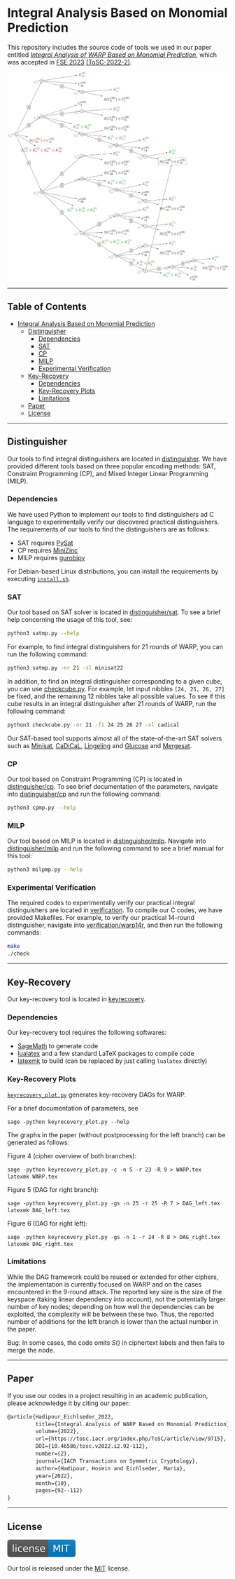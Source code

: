 # Integral Analysis Based on Monomial Prediction

This repository includes the source code of tools we used in our paper entitled [*Integral Analysis of WARP Based on Monomial Prediction*](https://eprint.iacr.org/2022/729), which was accepted in [FSE 2023](https://fse.iacr.org/2023/) [(ToSC-2022-2)](https://tosc.iacr.org/index.php/ToSC/issue/archive).

![logo](./miscellaneous/logo.svg)

---

## Table of Contents
- [Integral Analysis Based on Monomial Prediction](#integral-analysis-based-on-monomial-prediction)  
  - [Distinguisher](#distinguisher)
    - [Dependencies](#dependencies)
    - [SAT](#sat)
    - [CP](#cp)
    - [MILP](#milp)
    - [Experimental Verification](#experimental-verification)
  - [Key-Recovery](#key-recovery)
    - [Dependencies](#dependencies-1)
    - [Key-Recovery Plots](#key-recovery-plots)
    - [Limitations](#limitations)
  - [Paper](#paper)
  - [License](#license)

---

## Distinguisher

Our tools to find integral distinguishers are located in [distinguisher](distinguisher). We have provided different tools based on three popular encoding methods: SAT, Constraint Programming (CP), and Mixed Integer Linear Programming (MILP).

### Dependencies

We have used Python to implement our tools to find distinguishers ad C language to experimentally verify our discovered practical distinguishers. The requirements of our tools to find the distinguishers are as follows:

- SAT requires [PySat](https://github.com/pysathq/pysat)
- CP requires [MiniZinc](https://www.minizinc.org/)
- MILP requires [gurobipy](https://pypi.org/project/gurobipy/)

For Debian-based Linux distributions, you can install the requirements by executing [`install.sh`](install.sh).

### SAT

Our tool based on SAT solver is located in [distinguisher/sat](distinguisher/sat). To see a brief help concerning the usage of this tool, see:

```sh
python3 satmp.py --help
```

For example, to find integral distinguishers for 21 rounds of WARP, you can run the following command:

```sh
python3 satmp.py -nr 21 -sl minisat22
```

In addition, to find an integral distinguisher corresponding to a given cube, you can use [checkcube.py](distinguisher/sat/checkcube.py). For example, let input nibbles `[24, 25, 26, 27]` be fixed, and the remaining 12 nibbles take all possible values. To see if this cube results in an integral distinguisher after 21 rounds of WARP, run the following command:

```sh
python3 checkcube.py -nr 21 -fi 24 25 26 27 -sl cadical
```

Our SAT-based tool supports almost all of the state-of-the-art SAT solvers such as [Minisat](https://github.com/niklasso/minisat), [CaDiCaL](https://github.com/arminbiere/cadical), [Lingeling](http://fmv.jku.at/lingeling/) and [Glucose](https://www.labri.fr/perso/lsimon/glucose/) and [Mergesat](https://github.com/conp-solutions/mergesat).

### CP

Our tool based on Constraint Programming (CP) is located in [distinguisher/cp](distinguisher/cp). To see brief documentation of the parameters, navigate into [distinguisher/cp](distinguisher/cp) and run the following command:

```sh
python3 cpmp.py --help
```

### MILP

Our tool based on MILP is located in [distinguisher/milp](distinguisher/milp). Navigate into [distinguisher/milp](distinguisher/milp) and run the following command to see a brief manual for this tool:

```sh
python3 milpmp.py --help
```

### Experimental Verification

The required codes to experimentally verify our practical integral distinguishers are located in [verification](verification). To compile our C codes, we have provided Makefiles. For example, to verify our practical 14-round distinguisher, navigate into [verification/warp14r](verification/warp14r), and then run the following commands:

```sh
make
./check
```

---

## Key-Recovery

Our key-recovery tool is located in [keyrecovery](keyrecovery).

### Dependencies

Our key-recovery tool requires the following softwares:

  - [SageMath](https://www.sagemath.org/) to generate code
  - [lualatex](https://www.luatex.org/) and a few standard LaTeX packages to compile code
  - [latexmk](https://www.latex-project.org/) to build (can be replaced by just calling `lualatex` directly)

### Key-Recovery Plots

 [`keyrecovery_plot.py`](keyrecovery/keyrecovery_plot.py) generates key-recovery DAGs for WARP.

For a brief documentation of parameters, see 

```
sage -python keyrecovery_plot.py --help
```

The graphs in the paper (without postprocessing for the left branch) can be generated as follows:

Figure 4 (cipher overview of both branches):

```
sage -python keyrecovery_plot.py -c -n 5 -r 23 -R 9 > WARP.tex
latexmk WARP.tex
```

Figure 5 (DAG for right branch):

```
sage -python keyrecovery_plot.py -gs -n 25 -r 25 -R 7 > DAG_left.tex
latexmk DAG_left.tex
```

Figure 6 (DAG for right left):

```
sage -python keyrecovery_plot.py -gs -n 1 -r 24 -R 8 > DAG_right.tex
latexmk DAG_right.tex
```

### Limitations

While the DAG framework could be reused or extended for other ciphers, the implementation is currently focused on WARP and on the cases encountered in the 9-round attack.
The reported key size is the size of the keyspace (taking linear dependency into account), not the potentially larger number of key nodes; depending on how well the dependencies can be exploited, the complexity will be between these two.
Thus, the reported number of additions for the left branch is lower than the actual number in the paper.

Bug: In some cases, the code omits $S()$ in ciphertext labels and then fails to merge the node.

---

## Paper

If you use our codes in a project resulting in an academic publication, please acknowledge it by citing our paper:

```txt
@article{Hadipour_Eichlseder_2022,
         title={Integral Analysis of WARP Based on Monomial Prediction}, 
         volume={2022}, 
         url={https://tosc.iacr.org/index.php/ToSC/article/view/9715}, 
         DOI={10.46586/tosc.v2022.i2.92-112}, 
         number={2}, 
         journal={IACR Transactions on Symmetric Cryptology}, 
         author={Hadipour, Hosein and Eichlseder, Maria}, 
         year={2022}, 
         month={10}, 
         pages={92--112}
}
```

---

## License
[![license](./miscellaneous/license-MIT-informational.svg)](https://en.wikipedia.org/wiki/MIT_License)

Our tool is released under the [MIT](./LICENSE.txt) license.
